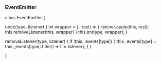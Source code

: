 ### EventEmitter
class EventEmitter {


  once(type, listener) {
    let wrapper = (...rest) => {
      listener.apply(this, rest);
      this.removeListener(this, wrapper)
    }
    this.on(type, wrapper);
  }

  removeListener(type, listener) {
    if (this._events[type]) {
      this._events[type] = this._events[type].filter(l => l != listener);
    }
  }

}